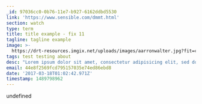 ```yaml
---
_id: 97036cc0-0b76-11e7-b927-6162ddbd5530
link: 'https://www.sensible.com/dmmt.html'
section: watch
type: term
title: title example - fix 11
tagline: tagline example
image: >-
  https://drt-resources.imgix.net/uploads/images/aarronwalter.jpg?fit=crop&w=450&h=500
tags: test testing about
desc: "Lorem ipsum dolor sit amet, consectetur adipisicing elit, sed do eiusmod\r\ntempor incididunt ut labore et dolore magna aliqua. Ut enim ad minim veniam,\r\nquis nostrud exercitation ullamco laboris nisi ut aliquip ex ea commodo\r\nconsequat. Duis aute irure dolor in reprehenderit in voluptate velit esse\r\ncillum dolore eu fugiat nulla pariatur. Excepteur sint occaecat cupidatat non\r\nproident, sunt in culpa qui officia deserunt mollit anim id est laborum."
email: 44e8f2569fcd795157035e74ed86ebd8
date: '2017-03-18T01:02:42.971Z'
timestamp: 1489798962
---
```

undefined
